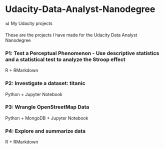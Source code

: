# Udacity-Data-Analyst-Nanodegree
:bar_chart: My Udacity projects

These are the projects I have made for the Udacity Data Analyst Nanodegree

### P1: Test a Perceptual Phenomenon - Use descriptive statistics and a statistical test to analyze the Stroop effect
R + RMarkdown

### P2: Investigate a dataset: titanic
Python + Jupyter Notebook

### P3: Wrangle OpenStreetMap Data
Python + MongoDB + Jupyter Notebook

### P4: Explore and summarize data
R + RMarkdown
